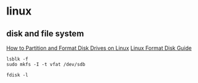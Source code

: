 # linux

## disk and file system

[How to Partition and Format Disk Drives on Linux](https://www.cherryservers.com/blog/how-to-partition-and-format-disk-drives-on-linux)
[Linux Format Disk Guide](https://www.easeus.com/computer-instruction/linux-format-disk.html)

```
lsblk -f
sudo mkfs -I -t vfat /dev/sdb

fdisk -l

```

